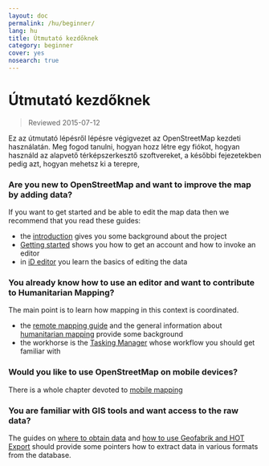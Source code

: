 ```yaml
---
layout: doc
permalink: /hu/beginner/
lang: hu
title: Útmutató kezdőknek
category: beginner
cover: yes
nosearch: true
---
```


Útmutató kezdőknek
================

> Reviewed 2015-07-12  

Ez az útmutató lépésről lépésre végigvezet az OpenStreetMap kezdeti használatán. Meg fogod tanulni, hogyan hozz létre egy fiókot, hogyan használd az alapvető térképszerkesztő szoftvereket, a későbbi fejezetekben pedig azt, hogyan mehetsz ki a terepre, 

### Are you new to OpenStreetMap and want to improve the map by adding data?

If you want to get started and be able to edit the map data then we recommend that you read these guides:
- the [introduction](/en/beginner/introduction/) gives you some background about the project
- [Getting started](/en/beginner/start-osm/) shows you how to get an account and how to invoke an editor
- in [iD editor](/en/beginner/id-editor/) you learn the basics of editing the data


### You already know how to use an editor and want to contribute to Humanitarian Mapping?

The main point is to learn how mapping in this context is coordinated.
- the [remote mapping guide](/en/coordination/HOT-Remote-Response-Guide/) and the general information about [humanitarian mapping](/en/coordination/humanitarian/) provide some background
- the workhorse is the [Tasking Manager](/en/coordination/tasking-manager3/) whose workflow you should get familiar with

### Would you like to use OpenStreetMap on mobile devices?

There is a whole chapter devoted to [mobile mapping](/en/mobile-mapping/)


### You are familiar with GIS tools and want access to the raw data?

The guides on [where to obtain data](/en/osm-data/getting-data/) and [how to use Geofabrik and HOT Export](/en/osm-data/geofabrik-and-hot-export/) should provide some pointers how to extract data in various formats from the database.